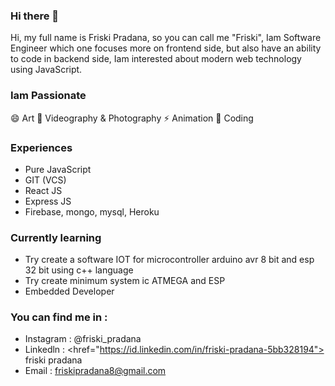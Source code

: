 ### Hi there 👋

Hi, my full name is Friski Pradana, so you can call me "Friski", Iam Software Engineer which one focuses more on frontend side, 
but also have an ability to code in backend  side, Iam interested about modern web technology using JavaScript.

### Iam Passionate
 😄 Art
 🔭 Videography & Photography
 ⚡ Animation
 🌱 Coding


### Experiences
- Pure JavaScript
- GIT (VCS)
- React JS
- Express JS
- Firebase, mongo, mysql, Heroku

### Currently learning
- Try create a software IOT for microcontroller arduino avr 8 bit and esp 32 bit using c++ language
- Try create minimum system ic ATMEGA and ESP  
- Embedded Developer

### You can find me in :
- Instagram : @friski_pradana
- Linkedln : <a><href="https://id.linkedin.com/in/friski-pradana-5bb328194"> friski pradana <a>
- Email : friskipradana8@gmail.com


<!--
**friskipradana/friskipradana** is a ✨ _special_ ✨ repository because its `README.md` (this file) appears on your GitHub profile.

Here are some ideas to get you started:

- 🔭 I’m currently working on ...
- 🌱 I’m currently learning ...
- 👯 I’m looking to collaborate on ...
- 🤔 I’m looking for help with ...
- 💬 Ask me about ...
- 📫 How to reach me: ...
- 😄 Pronouns: ...
- ⚡ Fun fact: ...
-->
